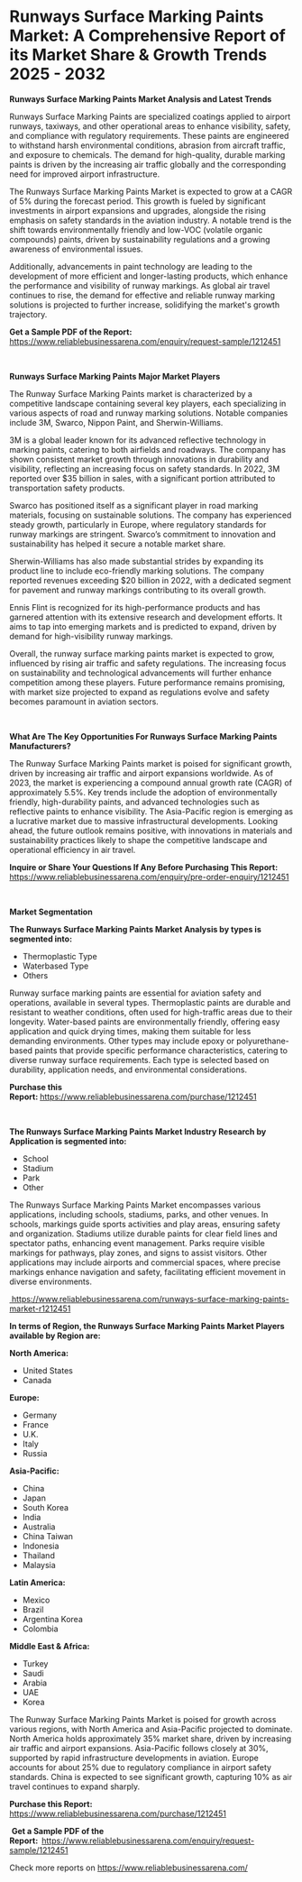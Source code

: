 <p><h1>Runways Surface Marking Paints Market: A Comprehensive Report of its Market Share & Growth Trends 2025 - 2032</h1></p><p><strong>Runways Surface Marking Paints Market Analysis and Latest Trends</strong></p>
<p><p>Runways Surface Marking Paints are specialized coatings applied to airport runways, taxiways, and other operational areas to enhance visibility, safety, and compliance with regulatory requirements. These paints are engineered to withstand harsh environmental conditions, abrasion from aircraft traffic, and exposure to chemicals. The demand for high-quality, durable marking paints is driven by the increasing air traffic globally and the corresponding need for improved airport infrastructure.</p><p>The Runways Surface Marking Paints Market is expected to grow at a CAGR of 5% during the forecast period. This growth is fueled by significant investments in airport expansions and upgrades, alongside the rising emphasis on safety standards in the aviation industry. A notable trend is the shift towards environmentally friendly and low-VOC (volatile organic compounds) paints, driven by sustainability regulations and a growing awareness of environmental issues.</p><p>Additionally, advancements in paint technology are leading to the development of more efficient and longer-lasting products, which enhance the performance and visibility of runway markings. As global air travel continues to rise, the demand for effective and reliable runway marking solutions is projected to further increase, solidifying the market's growth trajectory.</p></p>
<p><strong>Get a Sample PDF of the Report:&nbsp;</strong> <a href="https://www.reliablebusinessarena.com/enquiry/request-sample/1212451?utm_campaign=3531&utm_medium=2&utm_source=Github&utm_content=ia&utm_term=24032025&utm_id=runways-surface-marking-paints">https://www.reliablebusinessarena.com/enquiry/request-sample/1212451</a></p>
<p>&nbsp;</p>
<p><strong>Runways Surface Marking Paints Major Market Players</strong></p>
<p><p>The Runway Surface Marking Paints market is characterized by a competitive landscape containing several key players, each specializing in various aspects of road and runway marking solutions. Notable companies include 3M, Swarco, Nippon Paint, and Sherwin-Williams.</p><p>3M is a global leader known for its advanced reflective technology in marking paints, catering to both airfields and roadways. The company has shown consistent market growth through innovations in durability and visibility, reflecting an increasing focus on safety standards. In 2022, 3M reported over $35 billion in sales, with a significant portion attributed to transportation safety products.</p><p>Swarco has positioned itself as a significant player in road marking materials, focusing on sustainable solutions. The company has experienced steady growth, particularly in Europe, where regulatory standards for runway markings are stringent. Swarco’s commitment to innovation and sustainability has helped it secure a notable market share.</p><p>Sherwin-Williams has also made substantial strides by expanding its product line to include eco-friendly marking solutions. The company reported revenues exceeding $20 billion in 2022, with a dedicated segment for pavement and runway markings contributing to its overall growth.</p><p>Ennis Flint is recognized for its high-performance products and has garnered attention with its extensive research and development efforts. It aims to tap into emerging markets and is predicted to expand, driven by demand for high-visibility runway markings.</p><p>Overall, the runway surface marking paints market is expected to grow, influenced by rising air traffic and safety regulations. The increasing focus on sustainability and technological advancements will further enhance competition among these players. Future performance remains promising, with market size projected to expand as regulations evolve and safety becomes paramount in aviation sectors.</p></p>
<p>&nbsp;</p>
<p><strong>What Are The Key Opportunities For Runways Surface Marking Paints Manufacturers?</strong></p>
<p><p>The Runway Surface Marking Paints market is poised for significant growth, driven by increasing air traffic and airport expansions worldwide. As of 2023, the market is experiencing a compound annual growth rate (CAGR) of approximately 5.5%. Key trends include the adoption of environmentally friendly, high-durability paints, and advanced technologies such as reflective paints to enhance visibility. The Asia-Pacific region is emerging as a lucrative market due to massive infrastructural developments. Looking ahead, the future outlook remains positive, with innovations in materials and sustainability practices likely to shape the competitive landscape and operational efficiency in air travel.</p></p>
<p><strong>Inquire or Share Your Questions If Any Before Purchasing This Report:</strong> <a href="https://www.reliablebusinessarena.com/enquiry/pre-order-enquiry/1212451?utm_campaign=3531&utm_medium=2&utm_source=Github&utm_content=ia&utm_term=24032025&utm_id=runways-surface-marking-paints">https://www.reliablebusinessarena.com/enquiry/pre-order-enquiry/1212451</a></p>
<p>&nbsp;</p>
<p><strong>Market Segmentation</strong></p>
<p><strong>The Runways Surface Marking Paints Market Analysis by types is segmented into:</strong></p>
<p><ul><li>Thermoplastic Type</li><li>Waterbased Type</li><li>Others</li></ul></p>
<p><p>Runway surface marking paints are essential for aviation safety and operations, available in several types. Thermoplastic paints are durable and resistant to weather conditions, often used for high-traffic areas due to their longevity. Water-based paints are environmentally friendly, offering easy application and quick drying times, making them suitable for less demanding environments. Other types may include epoxy or polyurethane-based paints that provide specific performance characteristics, catering to diverse runway surface requirements. Each type is selected based on durability, application needs, and environmental considerations.</p></p>
<p><strong>Purchase this Report:&nbsp;</strong><a href="https://www.reliablebusinessarena.com/purchase/1212451?utm_campaign=3531&utm_medium=2&utm_source=Github&utm_content=ia&utm_term=24032025&utm_id=runways-surface-marking-paints">https://www.reliablebusinessarena.com/purchase/1212451</a></p>
<p>&nbsp;</p>
<p><strong>The Runways Surface Marking Paints Market Industry Research by Application is segmented into:</strong></p>
<p><ul><li>School</li><li>Stadium</li><li>Park</li><li>Other</li></ul></p>
<p><p>The Runways Surface Marking Paints Market encompasses various applications, including schools, stadiums, parks, and other venues. In schools, markings guide sports activities and play areas, ensuring safety and organization. Stadiums utilize durable paints for clear field lines and spectator paths, enhancing event management. Parks require visible markings for pathways, play zones, and signs to assist visitors. Other applications may include airports and commercial spaces, where precise markings enhance navigation and safety, facilitating efficient movement in diverse environments.</p></p>
<p><a href="https://www.reliablebusinessarena.com/runways-surface-marking-paints-market-r1212451?utm_campaign=3531&utm_medium=2&utm_source=Github&utm_content=ia&utm_term=24032025&utm_id=runways-surface-marking-paints">&nbsp;https://www.reliablebusinessarena.com/runways-surface-marking-paints-market-r1212451</a></p>
<p><strong>In terms of Region, the Runways Surface Marking Paints Market Players available by Region are:</strong></p>
<p>
    <p> <strong> North America: </strong>
        <ul>
            <li>United States</li>
            <li>Canada</li>
        </ul>
        </p> 
    <p> <strong> Europe: </strong>
        <ul>
            <li>Germany</li>
            <li>France</li>
            <li>U.K.</li>
            <li>Italy</li>
            <li>Russia</li>
        </ul>
        </p> 
    <p> <strong> Asia-Pacific: </strong>
        <ul>
            <li>China</li>
            <li>Japan</li>
            <li>South Korea</li>
            <li>India</li>
            <li>Australia</li>
            <li>China Taiwan</li>
            <li>Indonesia</li>
            <li>Thailand</li>
            <li>Malaysia</li>
        </ul>
        </p> 
    <p> <strong> Latin America: </strong>
        <ul>
            <li>Mexico</li>
            <li>Brazil</li>
            <li>Argentina Korea</li>
            <li>Colombia</li>
        </ul>
        </p> 
    <p> <strong> Middle East & Africa: </strong>
        <ul>
            <li>Turkey</li>
            <li>Saudi</li>
            <li>Arabia</li>
            <li>UAE</li>
            <li>Korea</li>
        </ul>
    </p>
    </p>
<p><p>The Runway Surface Marking Paints Market is poised for growth across various regions, with North America and Asia-Pacific projected to dominate. North America holds approximately 35% market share, driven by increasing air traffic and airport expansions. Asia-Pacific follows closely at 30%, supported by rapid infrastructure developments in aviation. Europe accounts for about 25% due to regulatory compliance in airport safety standards. China is expected to see significant growth, capturing 10% as air travel continues to expand sharply.</p></p>
<p><strong>Purchase this Report: </strong><a href="https://www.reliablebusinessarena.com/purchase/1212451?utm_campaign=3531&utm_medium=2&utm_source=Github&utm_content=ia&utm_term=24032025&utm_id=runways-surface-marking-paints">https://www.reliablebusinessarena.com/purchase/1212451</a></p>
<p>&nbsp;<strong>Get a Sample PDF of the Report:&nbsp;&nbsp;</strong><a href="https://www.reliablebusinessarena.com/enquiry/request-sample/1212451?utm_campaign=3531&utm_medium=2&utm_source=Github&utm_content=ia&utm_term=24032025&utm_id=runways-surface-marking-paints">https://www.reliablebusinessarena.com/enquiry/request-sample/1212451</a></p>
<p><strong></strong></p>
<p>Check more reports on <a href="https://www.reliablebusinessarena.com/?utm_campaign=3531&utm_medium=2&utm_source=Github&utm_content=ia&utm_term=24032025&utm_id=runways-surface-marking-paints">https://www.reliablebusinessarena.com/</a></p>